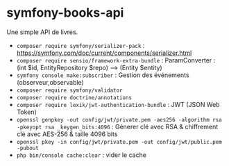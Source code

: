 # symfony-books-api

Une simple API de livres.

- `composer require symfony/serializer-pack` : https://symfony.com/doc/current/components/serializer.html
- `composer require sensio/framework-extra-bundle` : ParamConverter : (int $id, EntityRepository $repo) --> (Entity $entity)
- `symfony console make:subscriber` : Gestion des événements (observeur,observable)
- `composer require symfony/validator`
- `composer require doctrine/annotations`
- `composer require lexik/jwt-authentication-bundle` : JWT (JSON Web Token)
- `openssl genpkey -out config/jwt/private.pem -aes256 -algorithm rsa -pkeyopt rsa _keygen_bits:4096` : Génerer clé avec RSA & chiffrement clé avec AES-256 & taille 4096 bits
- `openssl pkey -in config/jwt/private.pem -out config/jwt/public.pem -pubout`
- `php bin/console cache:clear` : vider le cache
